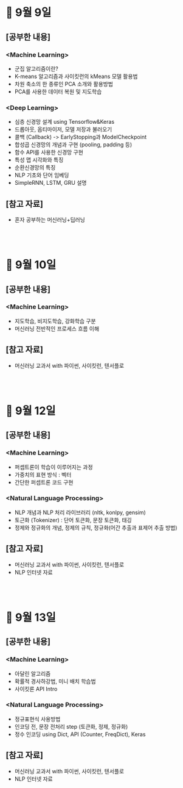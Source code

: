 # 📝 9월 9일
## \[공부한 내용\]
### \<Machine Learning\>
- 군집 알고리즘이란?
- K-means 알고리즘과 사이킷런의 kMeans 모델 활용법
- 차원 축소의 한 종류인 PCA 소개와 활용방법
- PCA를 사용한 데이터 복원 및 지도학습

### \<Deep Learning\>
- 심층 신경망 설계 using Tensorflow&Keras
- 드롭아웃, 옵티마이저, 모델 저장과 불러오기
- 콜백 \(Callback\) -> EarlyStopping과 ModelCheckpoint
- 합성곱 신경망의 개념과 구현 \(pooling, padding 등\)
- 함수 API를 사용한 신경망 구현
- 특성 맵 시각화와 특징
- 순환신경망의 특징
- NLP 기초와 단어 임베딩
- SimpleRNN, LSTM, GRU 설명

## \[참고 자료\]
- 혼자 공부하는 머신러닝+딥러닝

<br></br>

# 📝 9월 10일
## \[공부한 내용\]
### \<Machine Learning\>
- 지도학습, 비지도학습, 강화학습 구분
- 머신러닝 전반적인 프로세스 흐름 이해

## \[참고 자료\]
- 머신러닝 교과서 with 파이썬, 사이킷런, 텐서플로

<br></br>


# 📝 9월 12일
## \[공부한 내용\]
### \<Machine Learning\>
- 퍼셉트론이 학습이 이루어지는 과정
- 가중치의 표현 방식 : 벡터
- 간단한 퍼셉트론 코드 구현

### \<Natural Language Processing\>
- NLP 개념과 NLP 처리 라이브러리 (nltk, konlpy, gensim)
- 토근화 (Tokenizer) : 단어 토큰화, 문장 토큰화, 태깅
- 정제와 정규화의 개념, 정제의 규칙, 정규화(어간 추출과 표제어 추출 방법)

## \[참고 자료\]
- 머신러닝 교과서 with 파이썬, 사이킷런, 텐서플로
- NLP 인터넷 자료

<br></br>

# 📝 9월 13일
## \[공부한 내용\]
### \<Machine Learning\>
- 아달린 알고리즘
- 확률적 경사하강법, 미니 배치 학습법
- 사이킷론 API Intro

### \<Natural Language Processing\>
- 정규표현식 사용방법
- 인코딩 전, 문장 전처리 step (토큰화, 정제, 정규화)
- 정수 인코딩 using Dict, API (Counter, FreqDict), Keras

## \[참고 자료\]
- 머신러닝 교과서 with 파이썬, 사이킷런, 텐서플로
- NLP 인터넷 자료

<br></br>
